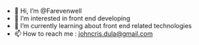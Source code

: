 - 👋 Hi, I’m @Farevenwell 
- 👀 I’m interested in front end developing
- 🌱 I’m currently learning about front end related technologies 
- 📫 How to reach me : johncris.dula@gmail.com

<!---
Farevenwell/Farevenwell is a ✨ special ✨ repository because its `README.md` (this file) appears on your GitHub profile.
You can click the Preview link to take a look at your changes.
--->
